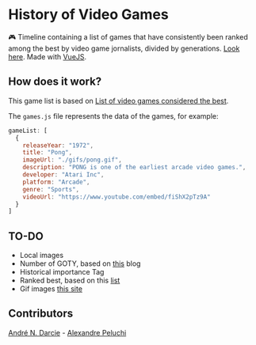 # History of Video Games
:video_game: Timeline containing a list of games that have consistently been ranked among the best by video game jornalists, divided by generations. [Look here](http://andredarcie.github.io/history-of-video-games). Made with [VueJS](https://github.com/vuejs/vue).

## How does it work?

This game list is based on [List of video games considered the best](https://en.wikipedia.org/wiki/List_of_video_games_considered_the_best).

The `games.js` file represents the data of the games, for example:
```javascript
gameList: [
  {
    releaseYear: "1972",
    title: "Pong",
    imageUrl: "./gifs/pong.gif",
    description: "PONG is one of the earliest arcade video games.",
    developer: "Atari Inc",
    platform: "Arcade",
    genre: "Sports",
    videoUrl: "https://www.youtube.com/embed/fiShX2pTz9A"
  }
]
```

## TO-DO
- Local images
- Number of GOTY, based on [this](http://gotypicks.blogspot.com.br/) blog
- Historical importance Tag
- Ranked best, based on this [list](https://en.wikipedia.org/wiki/List_of_video_games_considered_the_best)
- Gif images [this site](http://giphy.com/)

## Contributors    
[André N. Darcie](https://github.com/andredarcie) - [Alexandre Peluchi](https://github.com/alexandrepeluchi)

